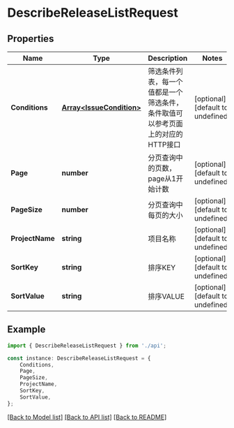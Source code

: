 # DescribeReleaseListRequest


## Properties

Name | Type | Description | Notes
------------ | ------------- | ------------- | -------------
**Conditions** | [**Array&lt;IssueCondition&gt;**](IssueCondition.md) | 筛选条件列表，每一个值都是一个筛选条件，条件取值可以参考页面上的对应的HTTP接口  | [optional] [default to undefined]
**Page** | **number** | 分页查询中的页数，page从1开始计数  | [optional] [default to undefined]
**PageSize** | **number** | 分页查询中每页的大小  | [optional] [default to undefined]
**ProjectName** | **string** | 项目名称 | [optional] [default to undefined]
**SortKey** | **string** | 排序KEY  | [optional] [default to undefined]
**SortValue** | **string** | 排序VALUE  | [optional] [default to undefined]

## Example

```typescript
import { DescribeReleaseListRequest } from './api';

const instance: DescribeReleaseListRequest = {
    Conditions,
    Page,
    PageSize,
    ProjectName,
    SortKey,
    SortValue,
};
```

[[Back to Model list]](../README.md#documentation-for-models) [[Back to API list]](../README.md#documentation-for-api-endpoints) [[Back to README]](../README.md)
